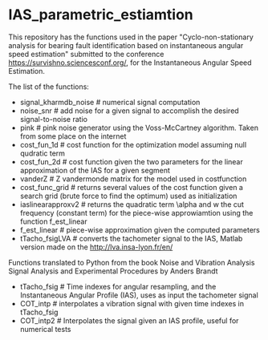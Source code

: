 # IAS_parametric_estiamtion
This repository has the functions used in the paper "Cyclo-non-stationary analysis for bearing fault identification based on instantaneous angular speed estimation" submitted to the conference https://survishno.sciencesconf.org/, for the Instantaneous Angular Speed Estimation.

The list of the functions:

  - signal_kharmdb_noise # numerical signal computation
  - noise_snr # add noise for a given signal to accomplish the desired signal-to-noise ratio
  - pink # pink noise generator using the Voss-McCartney algorithm. Taken from some place on the internet
  - cost_fun_1d # cost function for the optimization model assuming null qudratic term
  - cost_fun_2d # cost function given the two parameters for the linear approximation of the IAS for a given segment
  - vanderZ # Z vandermonde matrix for the model used in costfunction
  - cost_func_grid # returns several values of the cost function given a search grid (brute force to find the optimum) used as initialization
  - iaslinearapproxv2 # returns the quadratic term \alpha and w the cut frequency (constant term) for the piece-wise approwiamtion using the function f_est_linear
  - f_est_linear # piece-wise approximation given the computed parameters
  - tTacho_fsigLVA # converts the tachometer signal to the IAS, Matlab version made on the http://lva.insa-lyon.fr/en/

Functions translated to Python from the book Noise and Vibration Analysis Signal Analysis and Experimental Procedures by Anders Brandt

  - tTacho_fsig # Time indexes for angular resampling, and the Instantaneous Angular Profile (IAS), uses as input the tachometer signal
  - COT_intp # interpolates a vibration signal with given time indexes in tTacho_fsig
  - COT_intp2 # Interpolates the signal given an IAS profile, useful for numerical tests
